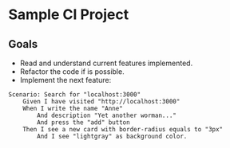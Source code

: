 
# Sample CI Project

## Goals
- Read and understand current features implemented.
- Refactor the code if is possible.
- Implement the next feature:
```gherkin
Scenario: Search for "localhost:3000"
    Given I have visited "http://localhost:3000"
    When I write the name "Anne"
        And description "Yet another worman..."
        And press the "add" button
    Then I see a new card with border-radius equals to "3px"
        And I see "lightgray" as background color.
```




